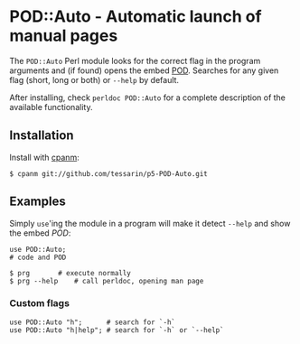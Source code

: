 # POD::Auto - Automatic launch of manual pages

The `POD::Auto` Perl module looks for the correct flag in the program
arguments and (if found) opens the embed [POD][pod]. Searches for any
given flag (short, long or both) or `--help` by default.

After installing, check `perldoc POD::Auto` for a complete description
of the available functionality.

## Installation

Install with [cpanm][cpm]:

    $ cpanm git://github.com/tessarin/p5-POD-Auto.git

## Examples

Simply `use`'ing the module in a program will make it detect `--help`
and show the embed *POD*:

    use POD::Auto;
    # code and POD

    $ prg	    # execute normally
    $ prg --help    # call perldoc, opening man page

### Custom flags

    use POD::Auto "h";	    # search for `-h`
    use POD::Auto "h|help"; # search for `-h` or `--help`

 [pod]: https://perldoc.perl.org/perlpod.html
 [cpm]: https://github.com/miyagawa/cpanminus
